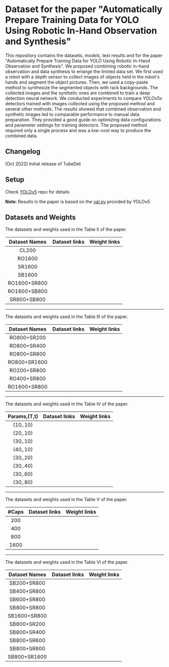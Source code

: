 # Dataset for the paper "Automatically Prepare Training Data for YOLO Using Robotic In-Hand Observation and Synthesis" 

This repository contains the datasets, models, test results and for the paper "Automatically Prepare Training Data for YOLO Using Robotic In-Hand Observation and Synthesis". We proposed combining robotic in-hand observation and data synthesis to enlarge the limited data set. We first used a robot with a depth sensor to collect images of objects held in the robot's hands and segment the object pictures. Then, we used a copy-paste method to synthesize the segmented objects with rack backgrounds. The collected images and the synthetic ones are combined to train a deep detection neural network. We conducted experiments to compare YOLOv5x detectors trained with images collected using the proposed method and several other methods. The results showed that combined observation and synthetic images led to comparable performance to manual data preparation. They provided a good guide on optimizing data configurations and parameter settings for training detectors. The proposed method required only a single process and was a low-cost way to produce the combined data.

## Changelog
[Oct 2022] Initial release of TubeDet
 
## Setup
Check [YOLOv5](https://github.com/ultralytics/yolov5) repo for details

**Note**: Results in the paper is based on the [val.py](https://github.com/ultralytics/yolov5/blob/master/val.py) provided by YOLOv5
 
## Datasets and Weights
The datasets and weights used in the Table II of the paper.

| Dataset Names| Dataset links | Weight links |
| :----: | :----: | :----: |
|CL200| | 
|RO1600| | |
|SR1600| | |
|SB1600| | |
|RO1600+SR800| | |
|RO1600+SB800| | |
|SR800+SB800| | | 

---

The datasets and weights used in the Table III of the paper.

| Dataset Names| Dataset links | Weight links |
| :----: | :----: | :----: |
|RO800+SR200| | 
|RO800+SR400| | |
|RO800+SR800| | |
|RO800+SR1600| | |
|RO200+SR800| | |
|RO400+SR800| | |
|RO1600+SR800| | |

---

The datasets and weights used in the Table IV of the paper.

| Params,(T,t)| Dataset links | Weight links |
| :----: | :----: | :----: |
|(10,.10)| | |
|(20,.10)| | |
|(30,.10)| | |
|(40,.10)| | |
|(30,.20)| | |
|(30,.40)| | |
|(30,.60)| | |
|(30,.80)| | |

---

The datasets and weights used in the Table V of the paper.

| #Caps| Dataset links | Weight links |
| :----: | :----: | :----: |
|200| | |
|400| | |
|800| | |
|1600| | |
 
---

The datasets and weights used in the Table VI of the paper.

| Dataset Names| Dataset links | Weight links |
| :----: | :----: | :----: |
|SB200+SR800| | 
|SB400+SR800| | |
|SB600+SR800| | |
|SB800+SR800| | | 
|SB1600+SR800| | | 
|SB800+SR200| | 
|SB800+SR400| | |
|SB800+SR600| | |
|SB800+SR800| | | 
|SB800+SR1600| | | 

 
